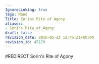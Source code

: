 ```yaml
---
IgnoreLinking: true
Tags: None
Title: Sorins Rite of Agony
aliases:
- Sorins_Rite_of_Agony
draft: false
revision_date: 2016-06-23 12:46:21+00:00
revision_id: 45179
---
```


#REDIRECT Sorin's Rite of Agony